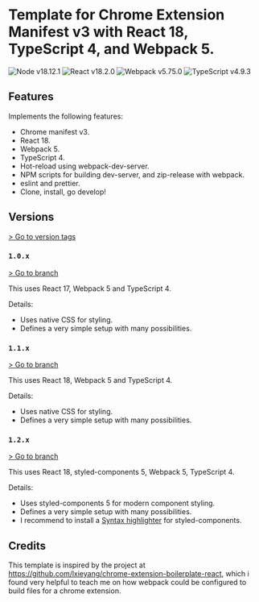 # Template for Chrome Extension Manifest v3 with React 18, TypeScript 4, and Webpack 5.

![Node v18.12.1](https://img.shields.io/badge/node-v18.12.1-blue)
![React v18.2.0](https://img.shields.io/badge/react-v18.2.0-blue)
![Webpack v5.75.0](https://img.shields.io/badge/webpack-v5.75.0-blue)
![TypeScript v4.9.3](https://img.shields.io/badge/typescript-v4.9.3-blue)

## Features

Implements the following features:

- Chrome manifest v3.
- React 18.
- Webpack 5.
- TypeScript 4.
- Hot-reload using webpack-dev-server.
- NPM scripts for building dev-server, and zip-release with webpack.
- eslint and prettier.
- Clone, install, go develop!

## Versions

[> Go to version tags](https://github.com/Thorup/chrome-extension-mv3-react-typescript/tags)

### `1.0.x`

[> Go to branch](https://github.com/Thorup/chrome-extension-mv3-react-typescript/tree/version/1.0.x)

This uses React 17, Webpack 5 and TypeScript 4.

Details:

- Uses native CSS for styling.
- Defines a very simple setup with many possibilities.

### `1.1.x`

[> Go to branch](https://github.com/Thorup/chrome-extension-mv3-react-typescript/tree/version/1.1.x)

This uses React 18, Webpack 5 and TypeScript 4.

Details:

- Uses native CSS for styling.
- Defines a very simple setup with many possibilities.

### `1.2.x`

[> Go to branch](https://github.com/Thorup/chrome-extension-mv3-react-typescript/tree/version/1.2.x)

This uses React 18, styled-components 5, Webpack 5, TypeScript 4.

Details:

- Uses styled-components 5 for modern component styling.
- Defines a very simple setup with many possibilities.
- I recommend to install a [Syntax highlighter](https://styled-components.com/docs/tooling#syntax-highlighting) for styled-components.

## Credits

This template is inspired by the project at https://github.com/lxieyang/chrome-extension-boilerplate-react, which i found very helpful to teach me on how webpack could be configured to build files for a chrome extension.
